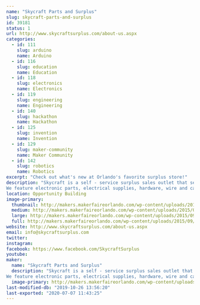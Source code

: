 ```yaml
---
name: "Skycraft Parts and Surplus"
slug: skycraft-parts-and-surplus
id: 39181
status: 1
url: http://www.skycraftsurplus.com/about-us.aspx
categories:
  - id: 111
    slug: arduino
    name: Arduino
  - id: 116
    slug: education
    name: Education
  - id: 118
    slug: electronics
    name: Electronics
  - id: 119
    slug: engineering
    name: Engineering
  - id: 140
    slug: hackathon
    name: Hackathon
  - id: 125
    slug: invention
    name: Invention
  - id: 129
    slug: maker-community
    name: Maker Community
  - id: 142
    slug: robotics
    name: Robotics
excerpt: "Check out what's new at Orlando's favorite surplus store!"
description: "Skycraft is a self - service surplus sales outlet that sells to the general public as well as thousands of businesses throughout the United States. 
We feature electronic parts, electrical supplies, hardware, wire and cable, test equipment, and thousands of hard to find items. Skycraft is an ideal place for hobbyists, model builders, audiophiles, artists, and the do-it-yourself electronic enthusiast."
location: Opportunity Building
image-primary:
  thumbnail: http://makers.makerfaireorlando.com/wp-content/uploads/2015/09/skycraft_600px-150x150.jpg
  medium: http://makers.makerfaireorlando.com/wp-content/uploads/2015/09/skycraft_600px-300x150.jpg
  large: http://makers.makerfaireorlando.com/wp-content/uploads/2015/09/skycraft_600px.jpg
  full: http://makers.makerfaireorlando.com/wp-content/uploads/2015/09/skycraft_600px.jpg
website: http://www.skycraftsurplus.com/about-us.aspx
email: info@skycraftsurplus.com
twitter: 
instagram: 
facebook: https://www.facebook.com/SkycraftSurplus
youtube: 
maker:
  name: "Skycraft Parts and Surplus"
  description: "Skycraft is a self - service surplus sales outlet that sells to the general public as well as thousands of businesses throughout the United States. 
We feature electronic parts, electrical supplies, hardware, wire and cable, test equipment, and thousands of hard to find items. Skycraft is an ideal place for hobbyists, model builders, audiophiles, artists, and the do-it-yourself electronic enthusiast."
  image-primary: http://makers.makerfaireorlando.com/wp-content/uploads/2015/09/skycraft_600px.jpg
last-modified-db: "2019-10-26 13:56:20"
last-exported: "2020-07-07 11:43:25"
---
```

